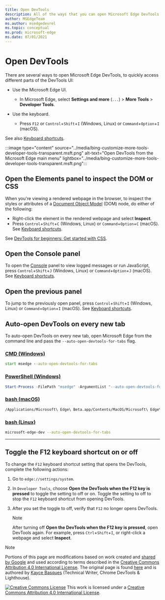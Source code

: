 ```yaml
---
title: Open DevTools
description: All of the ways that you can open Microsoft Edge DevTools.
author: MSEdgeTeam
ms.author: msedgedevrel
ms.topic: conceptual
ms.prod: microsoft-edge
ms.date: 07/01/2021
---
```

<!-- Copyright Kayce Basques

   Licensed under the Apache License, Version 2.0 (the "License");
   you may not use this file except in compliance with the License.
   You may obtain a copy of the License at

       https://www.apache.org/licenses/LICENSE-2.0

   Unless required by applicable law or agreed to in writing, software
   distributed under the License is distributed on an "AS IS" BASIS,
   WITHOUT WARRANTIES OR CONDITIONS OF ANY KIND, either express or implied.
   See the License for the specific language governing permissions and
   limitations under the License. -->
# Open DevTools

There are several ways to open Microsoft Edge DevTools, to quickly access different parts of the DevTools UI:

*   Use the Microsoft Edge UI.
    *  In Microsoft Edge, select **Settings and more** (`...`) >  **More Tools** >  **Developer Tools**.

*   Use the keyboard.
    *   Press `F12` or `Control`+`Shift`+`I` (Windows, Linux) or `Command`+`Option`+`I` (macOS).

See also [Keyboard shortcuts](../shortcuts/index.md).

:::image type="content" source="../media/bing-customize-more-tools-developer-tools-transparent.msft.png" alt-text="Open DevTools from the Microsoft Edge main menu" lightbox="../media/bing-customize-more-tools-developer-tools-transparent.msft.png":::


<!-- ====================================================================== -->
## Open the Elements panel to inspect the DOM or CSS

When you're viewing a rendered webpage in the browser, to inspect the styles or attributes of a [Document Object Model](https://developer.mozilla.org/en-US/docs/Web/API/Document_Object_Model) (DOM) node, do either of the following:
*   Right-click the element in the rendered webpage and select **Inspect**.
*   Press `Control`+`Shift`+`C` (Windows, Linux) or `Command`+`Option`+`C` (macOS).  See [Keyboard shortcuts](../shortcuts/index.md).

See [DevTools for beginners: Get started with CSS](../beginners/css.md).

<!-- :::image type="content" source="../media/bing-right-click-inspect.msft.png" alt-text="The Inspect option" lightbox="../media/bing-right-click-inspect.msft.png"::: -->


<!-- ====================================================================== -->
## Open the Console panel

To open the [Console](../console/index.md) panel to view logged messages or run JavaScript, press `Control`+`Shift`+`J` (Windows, Linux) or `Command`+`Option`+`J` (macOS).  See [Keyboard shortcuts](../shortcuts/index.md).


<!-- ====================================================================== -->
## Open the previous panel

To jump to the previously open panel, press `Control`+`Shift`+`I` (Windows, Linux) or `Command`+`Option`+`I` (macOS).  See [Keyboard shortcuts](../shortcuts/index.md).


<!-- ====================================================================== -->
## Auto-open DevTools on every new tab

To auto-open DevTools on every new tab, open Microsoft Edge from the command line and pass the `--auto-open-devtools-for-tabs` flag.

### [CMD (Windows)](#tab/cmd-Windows/)

```cmd
start msedge --auto-open-devtools-for-tabs
```

### [PowerShell (Windows)](#tab/powershell-Windows/)

```powershell
Start-Process -FilePath "msedge" -ArgumentList "--auto-open-devtools-for-tabs"
```

### [bash (macOS)](#tab/bash-macos/)

```bash
/Applications/Microsoft\ Edge\ Beta.app/Contents/MacOS/Microsoft\ Edge\ Beta --auto-open-devtools-for-tabs
```

### [bash (Linux)](#tab/bash-linux/)

```bash
microsoft-edge-dev --auto-open-devtools-for-tabs
```

* * *


<!-- ====================================================================== -->
## Toggle the F12 keyboard shortcut on or off

To change the `F12` keyboard shortcut setting that opens the DevTools, complete the following actions:

1.  Go to `edge://settings/system`.
1.  In `Developer Tools`, choose **Open the DevTools when the F12 key is pressed** to toggle the setting to off or on. Toggle the setting to off to stop the `F12` keyboard shortcut from opening DevTools.
1.  After you set the toggle to off, verify that `F12` no longer opens DevTools.

    > [!NOTE]
    > After turning off **Open the DevTools when the F12 key is pressed**, open DevTools again.  For example, press `Ctrl`+`Shift`+`I`, or right-click a webpage and select **Inspect**.


<!-- ====================================================================== -->
> [!NOTE]
> Portions of this page are modifications based on work created and [shared by Google](https://developers.google.com/terms/site-policies) and used according to terms described in the [Creative Commons Attribution 4.0 International License](https://creativecommons.org/licenses/by/4.0).
> The original page is found [here](https://developers.google.com/web/tools/chrome-devtools/open) and is authored by [Kayce Basques](https://developers.google.com/web/resources/contributors#kayce-basques) (Technical Writer, Chrome DevTools \& Lighthouse).

[![Creative Commons License](https://i.creativecommons.org/l/by/4.0/88x31.png)](https://creativecommons.org/licenses/by/4.0)
This work is licensed under a [Creative Commons Attribution 4.0 International License](https://creativecommons.org/licenses/by/4.0).
